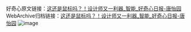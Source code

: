 好奇心原文链接：[这还是鼠标吗？！设计师又一利器_智能_好奇心日报-唐怡园](https://www.qdaily.com/articles/4861.html)
WebArchive归档链接：[这还是鼠标吗？！设计师又一利器_智能_好奇心日报-唐怡园](http://web.archive.org/web/20190623163247/https://www.qdaily.com/articles/4861.html)
![image](http://ww3.sinaimg.cn/large/007d5XDply1g3wg3vn948j30u03kf1kx)